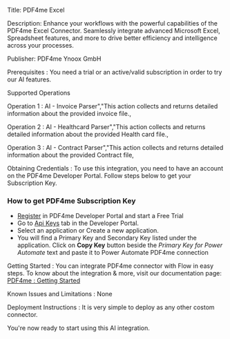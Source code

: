 Title: PDF4me Excel 

Description: Enhance your workflows with the powerful capabilities of the PDF4me Excel Connector. Seamlessly integrate advanced Microsoft Excel, Spreadsheet features, and more to drive better efficiency and intelligence across your processes. 

Publisher: PDF4me Ynoox GmbH

Prerequisites : You need a trial or an active/valid subscription in order to try our AI features.

Supported Operations

Operation 1 : AI - Invoice Parser","This action collects and returns detailed information about the provided invoice file.,

Operation 2 : AI - Healthcard Parser","This action collects and returns detailed information about the provided Health card file.,

Operation 3 : AI - Contract Parser","This action collects and returns detailed information about the provided Contract file,

Obtaining Credentials : To use this integration, you need to have an account on the PDF4me Developer Portal. Follow steps below to get your Subscription Key.

### How to get PDF4me Subscription Key

- [Register](https://dev.pdf4me.com/) in PDF4me Developer Portal and start a Free Trial
- Go to [Api Keys](https://dev.pdf4me.com/dashboard/#/api-keys/) tab in the Developer Portal.
- Select an application or Create a new application.
- You will find a Primary Key and Secondary Key listed under the application. Click on **Copy Key** button beside the _Primary Key for Power Automate_ text and paste it to Power Automate PDF4me connection

Getting Started : You can integrate PDF4me connector with Flow in easy steps. To know about the integration & more, visit our documentation page: [PDF4me : Getting Started](https://dev.pdf4me.com/power-automate/)

 Known Issues and Limitations : None

Deployment Instructions : It is very simple to deploy as any other costom connector.


You're now ready to start using this AI integration.
